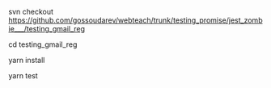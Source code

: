 svn checkout https://github.com/gossoudarev/webteach/trunk/testing_promise/jest_zombie___/testing_gmail_reg

cd testing_gmail_reg

yarn install

yarn test

